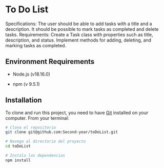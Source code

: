 # To Do List
Specifications:
The user should be able to add tasks with a title and a description.
It should be possible to mark tasks as completed and delete tasks.
Requirements:
Create a Task class with properties such as title, description, and status.
Implement methods for adding, deleting, and marking tasks as completed.
## Environment Requirements

- Node.js (v18.16.0)

- npm (v 9.5.1)

## Installation

To clone and run this project, you need to have [Git](https://git-scm.com) installed on your computer. From your terminal:

```bash
# Clona el repositorio
git clone git@github.com:Second-year/toDoList.git

# Navega al directorio del proyecto
cd toDoList

# Instala las dependencias
npm install
